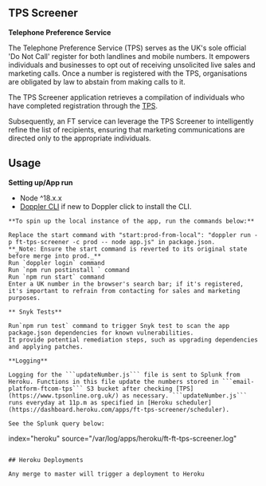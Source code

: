 ## TPS Screener

**Telephone Preference Service**

The Telephone Preference Service (TPS) serves as the UK's sole official 'Do Not Call' register for both landlines and mobile numbers. It empowers individuals and businesses to opt out of receiving unsolicited live sales and marketing calls. Once a number is registered with the TPS, organisations are obligated by law to abstain from making calls to it.

The TPS Screener application retrieves a compilation of individuals who have completed registration through the [TPS](https://www.tpsonline.org.uk/).

Subsequently, an FT service can leverage the TPS Screener to intelligently refine the list of recipients, ensuring that marketing communications are directed only to the appropriate individuals.

## Usage

**Setting up/App run**

- Node ^18.x.x
- [Doppler CLI](https://docs.doppler.com/docs/install-cli) if new to Doppler click to install the CLI.
```
**To spin up the local instance of the app, run the commands below:**

Replace the start command with "start:prod-from-local": "doppler run -p ft-tps-screener -c prod -- node app.js" in package.json. 
**_Note: Ensure the start command is reverted to its original state before merge into prod._**
Run `doppler login` command
Run `npm run postinstall ` command
Run `npm run start` command
Enter a UK number in the browser's search bar; if it's registered, it's important to refrain from contacting for sales and marketing purposes.

** Snyk Tests**

Run`npm run test` command to trigger Snyk test to scan the app package.json dependencies for known vulnerabilities.
It provide potential remediation steps, such as upgrading dependencies and applying patches.

**Logging**

Logging for the ```updateNumber.js``` file is sent to Splunk from Heroku. Functions in this file update the numbers stored in ```email-platform-ftcom-tps``` S3 bucket after checking [TPS](https://www.tpsonline.org.uk/) as necessary. ```updateNumber.js``` runs everyday at 11p.m as specified in [Heroku scheduler](https://dashboard.heroku.com/apps/ft-tps-screener/scheduler).  

See the Splunk query below:

```
index="heroku" source="/var/log/apps/heroku/ft-ft-tps-screener.log"

```

## Heroku Deployments

Any merge to master will trigger a deployment to Heroku
